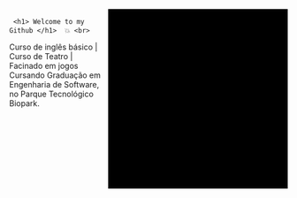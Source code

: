 <img src = "giphy.gif" width = "325px" align = "right">

     <h1> Welcome to my Github </h1>  💥 <br>
Curso de inglês básico | Curso de Teatro | Facinado em jogos <br>
Cursando Graduação em Engenharia de Software, no Parque Tecnológico Biopark.

